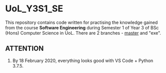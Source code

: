 # UoL_Y3S1_SE

This repository contains code written for practising the knowledge gained from the course **Software Engineering** during Semester 1 of Year 3 of BSc (Hons) Computer Science in UoL. There are 2 branches - [master](https://github.com/ArvinZJC/UoL_Y3S1_SE) and "exe".

## ATTENTION

1. By 18 February 2020, everything looks good with VS Code + Python 3.7.5.